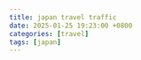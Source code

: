 ```yaml
---
title: japan travel traffic
date: 2025-01-25 19:23:00 +0800
categories: [travel]
tags: [japan]
---
```

